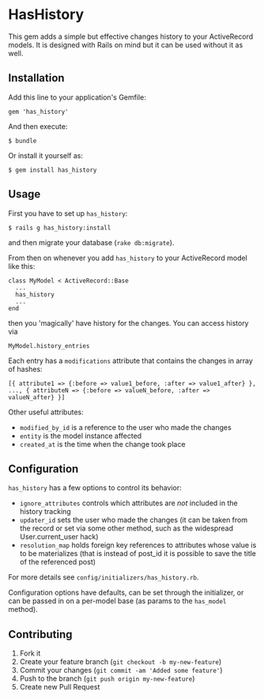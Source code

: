 # HasHistory

This gem adds a simple but effective changes history to your ActiveRecord models.  It is designed with Rails on mind but it can be used without it as well.

## Installation

Add this line to your application's Gemfile:

    gem 'has_history'

And then execute:

    $ bundle

Or install it yourself as:

    $ gem install has_history

## Usage

First you have to set up `has_history`:

    $ rails g has_history:install

and then migrate your database (`rake db:migrate`).

From then on whenever you add `has_history` to your ActiveRecord model like this:

    class MyModel < ActiveRecord::Base
      ...
      has_history
      ...
    end

then you 'magically' have history for the changes.  You can access history via

    MyModel.history_entries

Each entry has a `modifications` attribute that contains the changes in array of hashes:

    [{ attribute1 => {:before => value1_before, :after => value1_after} }, ..., { attributeN => {:before => valueN_before, :after => valueN_after} }]

Other useful attributes:

- `modified_by_id` is a reference to the user who made the changes
- `entity` is the model instance affected
- `created_at` is the time when the change took place

## Configuration

`has_history` has a few options to control its behavior:

- `ignore_attributes` controls which attributes are *not* included in the history tracking
- `updater_id` sets the user who made the changes (it can be taken from the record or set via some other method, such as the widespread User.current_user hack)
- `resolution_map` holds foreign key references to attributes whose value is to be materializes (that is instead of post_id it is possible to save the title of the referenced post)

For more details see `config/initializers/has_history.rb`.

Configuration options have defaults, can be set through the initializer, or can be passed in on a per-model base (as params to the `has_model` method).

## Contributing

1. Fork it
2. Create your feature branch (`git checkout -b my-new-feature`)
3. Commit your changes (`git commit -am 'Added some feature'`)
4. Push to the branch (`git push origin my-new-feature`)
5. Create new Pull Request
